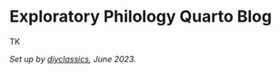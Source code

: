 # Exploratory Philology Quarto Blog

TK

*Set up by [diyclassics](http://diyclassics.github.io/), June 2023.*
